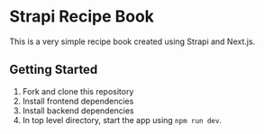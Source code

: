 # Strapi Recipe Book

This is a very simple recipe book created using Strapi and Next.js.

## Getting Started

1. Fork and clone this repository
2. Install frontend dependencies
3. Install backend dependencies
4. In top level directory, start the app using `npm run dev`.
